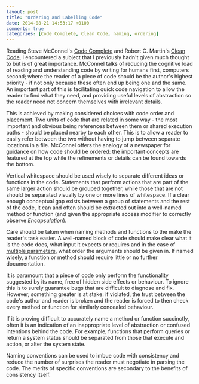 ```yaml
---
layout: post
title: "Ordering and Labelling Code"
date: 2014-08-21 14:53:17 +0100
comments: true
categories: [Code Complete, Clean Code, naming, ordering]
---
```


Reading Steve McConnel's [Code Complete](http://www.amazon.co.uk/Code-Complete-Practical-Handbook-Construction/dp/0735619670) and Robert C. Martin's [Clean Code](http://www.amazon.co.uk/Clean-Code-Handbook-Software-Craftsmanship/dp/0132350882), I encountered a subject that I previously hadn't given much thought to but is of great importance. McConnel talks of reducing the cognitive load of reading and understanding code by writing for humans first, computers second; where the reader of a piece of code should be the author's highest priority - if not only because these often end up being one and the same. An important part of this is facilitating quick code navigation to allow the reader to find what they need, and providing useful levels of abstraction so the reader need not concern themselves with irrelevant details.
<!--more-->
This is achieved by making considered choices with code order and placement. Two units of code that are related in some way - the most important and obvious being references between them or shared execution paths - should be placed nearby to each other. This is to allow a reader to easily refer between the two without having to jump between separate locations in a file. McConnel offers the analogy of a newspaper for guidance on how code should be ordered: the important concepts are featured at the top while the refinements or details can be found towards the bottom.

Vertical whitespace should be used wisely to separate different ideas or functions in the code. Statements that perform actions that are part of the same larger action should be grouped together, while those that are not should be separated visually by one or more lines of whitespace. If a clear enough conceptual gap exists between a group of statements and the rest of the code, it can and often should be extracted out into a well-named method or function (and given the appropriate access modifier to correctly observe *Encapsulation*).

Care should be taken when naming methods and functions to the make the reader's task easier. A well-named block of code should make clear what it is the code does, what input it expects or requires and in the case of [multiple parameters](blog/2014/08/20/reducing-a-routines-parameters/), what order the arguments should be given in. If named wisely, a function or method should require little or no further documentation.

It is paramount that a piece of code only perform the functionality suggested by its name, free of hidden side effects or behaviour. To ignore this is to surely guarantee bugs that are difficult to diagnose and fix. However, something greater is at stake: if violated, the trust between the code's author and reader is broken and the reader is forced to then check every method or function for similarly concealed behaviour.

If it is proving difficult to accurately name a method or function succinctly, often it is an indication of an inappropriate level of abstraction or confused intentions behind the code. For example, functions that perform queries or return a system status should be separated from those that execute and action, or alter the system state.

Naming conventions can be used to imbue code with consistency and reduce the number of surprises the reader must negotiate in parsing the code. The merits of specific conventions are secondary to the benefits of consistency itself.
